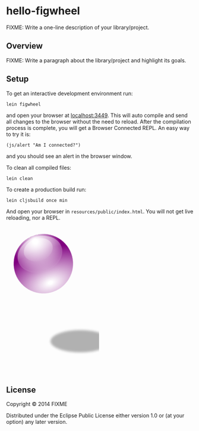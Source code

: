 # hello-figwheel

FIXME: Write a one-line description of your library/project.

## Overview

FIXME: Write a paragraph about the library/project and highlight its goals.

## Setup

To get an interactive development environment run:

    lein figwheel

and open your browser at [localhost:3449](http://localhost:3449/).
This will auto compile and send all changes to the browser without the
need to reload. After the compilation process is complete, you will
get a Browser Connected REPL. An easy way to try it is:

    (js/alert "Am I connected?")

and you should see an alert in the browser window.

To clean all compiled files:

    lein clean

To create a production build run:

    lein cljsbuild once min

And open your browser in `resources/public/index.html`. You will not
get live reloading, nor a REPL. 

<svg width="250" height="400">
    <defs>
        <style>
            :root {
                    --bounce-duration: 0.5s;
            }
            .bounce {
                animation: bounce var(--bounce-duration) ease-in infinite alternate;
            }
            @keyframes bounce
            {
               from {transform: translateY(-200px);}
               to   {transform: translateY(0px);}
            }
            .bounce-shadow {
                animation: bounce-shadow var(--bounce-duration) ease-in infinite alternate;
            }
            @keyframes bounce-shadow
            {
               from {transform: translate(100px,-50px);
                     opacity: 0.3;
                     }
               to   {transform: translate(0px,0px);
                     opacity: 0.5;
                    }
            }
        </style>
        <filter id="blur">
            <feGaussianBlur stdDeviation="3"/>
        </filter>
        <radialGradient id="glass-ball-grad1" r="0.4"
                        cx="0.5" cy="0.21"
                        fx="0.5" fy="0.09">
            <stop offset="0" stop-color="#FFFFFFFF"/>
            <stop offset="0.1" stop-color="#FFFFFFFF"/>
            <stop offset="1" stop-color="#FFFFFF00"/>
        </radialGradient>
        <radialGradient id="glass-ball-base-grad" r="1"
                        gradientTransform="scale(1 0.6)"
                        fx="0.5" fy="1.4"
                        cx="0.5" cy="1.45">
            <stop offset="0" stop-color="white"/>
            <stop offset="0.035" stop-color="white"/>
            <stop offset="1" stop-color="purple"/>
        </radialGradient>
        <linearGradient id="ball-linear-grad" x1="0" y1="-1" x2="0" y2="1.05">
            <stop offset="0" stop-color="#FFFFFFFF"/>
            <stop offset="1" stop-color="#FFFFFF00"/>
        </linearGradient>
        <g id="glass-ball" >
            <ellipse filter="url(#blur)"  class="bounce-shadow"  rx="80" ry="30" cy="60" cx="0"/>
            <g class="bounce">
                <g transform="scale(-1 1) rotate(20)" opacity="1">
                    <circle r="80" fill="url(#glass-ball-base-grad)"/>
                    <use href="#refl1" transform="translate(0 37) scale(1.54 1.6)"/>
                    <ellipse id="refl1" rx="40" ry="30" fill="url(#ball-linear-grad)" transform="translate(0 -40)"/>
                    <circle r="80" fill="url(#glass-ball-grad1)"/>
                </g>
            </g>
        </g>
    </defs>
    <use href="#glass-ball" transform="translate(100 300)"/>
</svg>

## License

Copyright © 2014 FIXME

Distributed under the Eclipse Public License either version 1.0 or (at your option) any later version.
